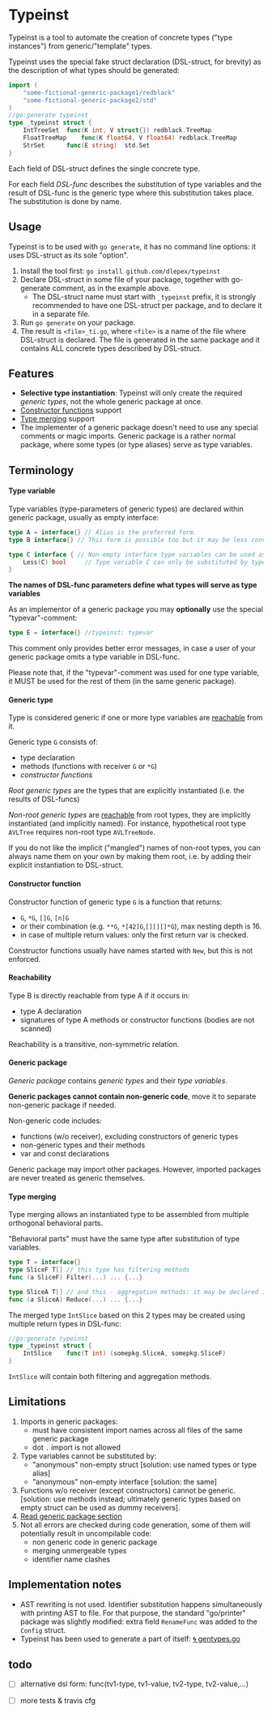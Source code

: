 # __Typeinst__
Typeinst is a tool to automate the creation of concrete types ("type instances") from generic/"template" types.

Typeinst uses the special fake struct declaration (DSL-struct, for brevity)  as the description of what types should be generated:
```go
import (
	"some-fictional-generic-package1/redblack"
	"some-fictional-generic-package2/std"
)
//go:generate typeinst
type _typeinst struct {
	IntTreeSet	func(K int, V struct{}) redblack.TreeMap
	FloatTreeMap	func(K float64, V float64) redblack.TreeMap
	StrSet		func(E string)  std.Set
} 
```
Each field of DSL-struct defines the single concrete type.

For each field *DSL-func* describes the substitution of type variables and the result of DSL-func is the generic type where this substitution takes place. The substitution is done by name.

## __Usage__

Typeinst is to be used with `go generate`, it has no command line options: it uses DSL-struct as its sole "option".

1. Install the tool first: `go install github.com/dlepex/typeinst`
1. Declare DSL-struct in some file of your package, together with go-generate comment, as in the example above.
	* The DSL-struct name must start with `_typeinst` prefix, it is strongly recommended to have one DSL-struct per package, and to declare it in a separate file.
1. Run `go generate` on your package.
1. The result is `<file>_ti.go`, where `<file>` is a name of the file where DSL-struct is declared. The file is generated in the same package and it contains ALL concrete types described by DSL-struct.

## __Features__
- __Selective type instantiation__: Typeinst will only create the required *generic types*, not the whole generic package at once. 
- [Constructor functions](#constructor-function) support
- [Type merging](#type-merging) support
- The implementer of a generic package doesn't need to use any special comments or magic imports. Generic package is a rather normal package, where some types (or type aliases) serve as type variables.

## __Terminology__

#### Type variable

Type variables (type-parameters of generic types) are declared within generic package, usually as empty interface:
```go
type A = interface{} // Alias is the preferred form.
type B interface{} // This form is possible too but it may be less convenient than the alias-based if you want to use a generic package directly i.e. w/o typeinst.

type C interface { // Non-empty interface type variables can be used as well.
	Less(C) bool     // Type variable C can only be substituted by types having `Less()` method.
}
```

__The names of DSL-func parameters define what types will serve as type variables__

As an implementor of a generic package you may __optionally__ use the special "typevar"-comment:
```go
type E = interface{} //typeinst: typevar
```
This comment only provides better error messages, in case a user of your generic package omits a type variable in DSL-func. 

Please note that, if the "typevar"-comment was used for one type variable, it MUST be used for the rest of them (in the same generic package).

#### Generic type

Type is considered generic if one or more type variables are [reachable](#reachability) from it.

Generic type `G` consists of:
- type declaration 
- methods (functions with receiver `G` or `*G`)
- *constructor functions*


*Root generic types* are the types that are explicitly instantiated (i.e. the results of DSL-funcs)

*Non-root generic types* are [reachable](#reachability) from root types, they are implicitly instantiated (and implicitly named). For instance, hypothetical root type `AVLTree` requires non-root type `AVLTreeNode`.

If you do not like the implicit ("mangled") names of non-root types, you can always name them on your own by making them root, i.e. by adding their explicit instantiation to DSL-struct.

#### Constructor function

Constructor function of generic type `G` is a function that returns:
- `G`, `*G`, `[]G`, `[n]G`
- or their combination (e.g. `**G`, `*[42]G`,`[][][]*G`), max nesting depth is 16.
- in case of multiple return values: only the first return var is checked.


Constructor functions usually have names started with `New`, but this is not enforced.

#### Reachability

Type B is directly reachable from type A if it occurs in:
- type A declaration
- signatures of type A methods or constructor functions (bodies are not scanned)

Reachability is a transitive, non-symmetric relation.

#### Generic package

*Generic package* contains *generic types* and their *type variables*. 

__Generic packages cannot contain non-generic code__, move it to separate non-generic package if needed.

Non-generic code includes:
- functions (w/o receiver), excluding constructors of generic types 
- non-generic types and their methods
- var and const declarations

Generic package may import other packages. However, imported packages are never treated as generic themselves.

#### Type merging

Type merging allows an instantiated type to be assembled from multiple orthogonal behavioral parts.

"Behavioral parts" must have the same type after substitution of type variables.

```go
type T = interface{} 
type SliceF T[] // this type has filtering methods
func (a SliceF) Filter(...) ... {...}

type SliceA T[] // and this - aggregation methods: it may be declared in another generic package, with another (differently named) type variable.
func (a SliceA) Reduce(...) ... {...}
```

The merged type `IntSlice` based on this 2 types may be created using multiple return types in DSL-func:

```go
//go:generate typeinst
type _typeinst struct {
	IntSlice	func(T int) (somepkg.SliceA, somepkg.SliceF)
} 
```
`IntSlice` will contain both filtering and aggregation methods.

## __Limitations__

1. Imports in generic packages:
	- must have consistent import names across all files of the same generic package 
	- dot `.` import is not allowed
2. Type variables cannot be substituted by:
	- "anonymous" non-empty struct [solution: use named types or type alias]
	- "anonymous" non-empty interface [solution: the same]
3. Functions w/o receiver (except constructors) cannot be generic. [solution: use methods instead; ultimately generic types based on empty struct can be used as dummy receivers].
4. [Read generic package section](#generic-package)
5. Not all errors are checked during code generation, some of them will potentially result in uncompilable code: 
	- non generic code in generic package
	- merging unmergeable types
	- identifier name clashes


## __Implementation notes__

- AST rewriting is not used. Identifier substitution happens simultaneously with printing AST to file. For that purpose, the standard "go/printer" package was slightly modified: extra field `RenameFunc` was added to the `Config` struct.
- Typeinst has been used to generate a part of itself: [🌀 gentypes.go](https://github.com/dlepex/typeinst/blob/master/gentypes.go)

## todo

- [ ] alternative dsl form: func(tv1-type, tv1-value, tv2-type, tv2-value,...)
- [ ] more tests & travis cfg




